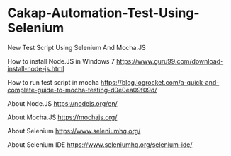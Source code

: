 # Cakap-Automation-Test-Using-Selenium
New Test Script Using Selenium And Mocha.JS

How to install Node.JS in Windows 7
https://www.guru99.com/download-install-node-js.html

How to run test script in mocha
https://blog.logrocket.com/a-quick-and-complete-guide-to-mocha-testing-d0e0ea09f09d/

About Node.JS
https://nodejs.org/en/

About Mocha.JS
https://mochajs.org/

About Selenium
https://www.seleniumhq.org/

About Selenium IDE
https://www.seleniumhq.org/selenium-ide/

